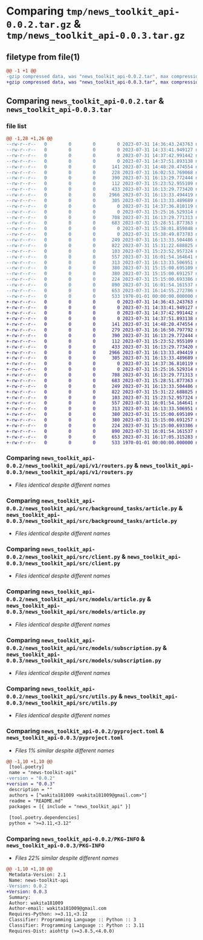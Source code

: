 # Comparing `tmp/news_toolkit_api-0.0.2.tar.gz` & `tmp/news_toolkit_api-0.0.3.tar.gz`

## filetype from file(1)

```diff
@@ -1 +1 @@
-gzip compressed data, was "news_toolkit_api-0.0.2.tar", max compression
+gzip compressed data, was "news_toolkit_api-0.0.3.tar", max compression
```

## Comparing `news_toolkit_api-0.0.2.tar` & `news_toolkit_api-0.0.3.tar`

### file list

```diff
@@ -1,28 +1,26 @@
--rw-r--r--   0        0        0        0 2023-07-31 14:36:43.243763 news_toolkit_api-0.0.2/README.md
--rw-r--r--   0        0        0        0 2023-07-31 14:33:41.949127 news_toolkit_api-0.0.2/news_toolkit_api/__init__.py
--rw-r--r--   0        0        0        0 2023-07-31 14:37:42.991442 news_toolkit_api-0.0.2/news_toolkit_api/api/__init__.py
--rw-r--r--   0        0        0        0 2023-07-31 14:37:51.893138 news_toolkit_api-0.0.2/news_toolkit_api/api/v1/__init__.py
--rw-r--r--   0        0        0      141 2023-07-31 14:48:20.474554 news_toolkit_api-0.0.2/news_toolkit_api/api/v1/db.py
--rw-r--r--   0        0        0      228 2023-07-31 16:02:53.769068 news_toolkit_api-0.0.2/news_toolkit_api/api/v1/response/__init__.py
--rw-r--r--   0        0        0      390 2023-07-31 16:13:29.772444 news_toolkit_api-0.0.2/news_toolkit_api/api/v1/response/article.py
--rw-r--r--   0        0        0      112 2023-07-31 15:23:52.955109 news_toolkit_api-0.0.2/news_toolkit_api/api/v1/response/category.py
--rw-r--r--   0        0        0      433 2023-07-31 16:13:29.773420 news_toolkit_api-0.0.2/news_toolkit_api/api/v1/response/subscription.py
--rw-r--r--   0        0        0     2966 2023-07-31 16:13:33.494419 news_toolkit_api-0.0.2/news_toolkit_api/api/v1/routers.py
--rw-r--r--   0        0        0      305 2023-07-31 16:13:33.489689 news_toolkit_api-0.0.2/news_toolkit_api/main.py
--rw-r--r--   0        0        0        0 2023-07-31 14:37:36.810119 news_toolkit_api-0.0.2/news_toolkit_api/src/__init__.py
--rw-r--r--   0        0        0        0 2023-07-31 15:25:16.529314 news_toolkit_api-0.0.2/news_toolkit_api/src/background_tasks/__init__.py
--rw-r--r--   0        0        0      708 2023-07-31 16:13:29.771313 news_toolkit_api-0.0.2/news_toolkit_api/src/background_tasks/article.py
--rw-r--r--   0        0        0      683 2023-07-31 15:28:51.877363 news_toolkit_api-0.0.2/news_toolkit_api/src/client.py
--rw-r--r--   0        0        0        0 2023-07-31 15:38:01.859848 news_toolkit_api-0.0.2/news_toolkit_api/src/config/__init__.py
--rw-r--r--   0        0        0        0 2023-07-31 15:38:49.873783 news_toolkit_api-0.0.2/news_toolkit_api/src/config/global_settings.py
--rw-r--r--   0        0        0      249 2023-07-31 16:13:33.504486 news_toolkit_api-0.0.2/news_toolkit_api/src/models/__init__.py
--rw-r--r--   0        0        0      822 2023-07-31 15:31:22.688825 news_toolkit_api-0.0.2/news_toolkit_api/src/models/article.py
--rw-r--r--   0        0        0      103 2023-07-31 15:23:52.957324 news_toolkit_api-0.0.2/news_toolkit_api/src/models/category.py
--rw-r--r--   0        0        0      557 2023-07-31 16:01:54.164641 news_toolkit_api-0.0.2/news_toolkit_api/src/models/subscription.py
--rw-r--r--   0        0        0      313 2023-07-31 16:13:33.506951 news_toolkit_api-0.0.2/news_toolkit_api/src/news_blocks/__init__.py
--rw-r--r--   0        0        0      380 2023-07-31 15:15:00.695109 news_toolkit_api-0.0.2/news_toolkit_api/src/news_blocks/article_introduction_block.py
--rw-r--r--   0        0        0      380 2023-07-31 15:15:00.691257 news_toolkit_api-0.0.2/news_toolkit_api/src/news_blocks/banner_ad_block.py
--rw-r--r--   0        0        0      224 2023-07-31 15:15:00.693386 news_toolkit_api-0.0.2/news_toolkit_api/src/news_blocks/text_lead_paragraph_block.py
--rw-r--r--   0        0        0      890 2023-07-31 16:01:54.161537 news_toolkit_api-0.0.2/news_toolkit_api/src/utils.py
--rw-r--r--   0        0        0      653 2023-07-31 16:14:55.272786 news_toolkit_api-0.0.2/pyproject.toml
--rw-r--r--   0        0        0      533 1970-01-01 00:00:00.000000 news_toolkit_api-0.0.2/PKG-INFO
+-rw-r--r--   0        0        0        0 2023-07-31 14:36:43.243763 news_toolkit_api-0.0.3/README.md
+-rw-r--r--   0        0        0        0 2023-07-31 14:33:41.949127 news_toolkit_api-0.0.3/news_toolkit_api/__init__.py
+-rw-r--r--   0        0        0        0 2023-07-31 14:37:42.991442 news_toolkit_api-0.0.3/news_toolkit_api/api/__init__.py
+-rw-r--r--   0        0        0        0 2023-07-31 14:37:51.893138 news_toolkit_api-0.0.3/news_toolkit_api/api/v1/__init__.py
+-rw-r--r--   0        0        0      141 2023-07-31 14:48:20.474554 news_toolkit_api-0.0.3/news_toolkit_api/api/v1/db.py
+-rw-r--r--   0        0        0      279 2023-07-31 16:16:50.797792 news_toolkit_api-0.0.3/news_toolkit_api/api/v1/response/__init__.py
+-rw-r--r--   0        0        0      390 2023-07-31 16:13:29.772444 news_toolkit_api-0.0.3/news_toolkit_api/api/v1/response/article.py
+-rw-r--r--   0        0        0      112 2023-07-31 15:23:52.955109 news_toolkit_api-0.0.3/news_toolkit_api/api/v1/response/category.py
+-rw-r--r--   0        0        0      433 2023-07-31 16:13:29.773420 news_toolkit_api-0.0.3/news_toolkit_api/api/v1/response/subscription.py
+-rw-r--r--   0        0        0     2966 2023-07-31 16:13:33.494419 news_toolkit_api-0.0.3/news_toolkit_api/api/v1/routers.py
+-rw-r--r--   0        0        0      305 2023-07-31 16:13:33.489689 news_toolkit_api-0.0.3/news_toolkit_api/main.py
+-rw-r--r--   0        0        0        0 2023-07-31 14:37:36.810119 news_toolkit_api-0.0.3/news_toolkit_api/src/__init__.py
+-rw-r--r--   0        0        0        0 2023-07-31 15:25:16.529314 news_toolkit_api-0.0.3/news_toolkit_api/src/background_tasks/__init__.py
+-rw-r--r--   0        0        0      708 2023-07-31 16:13:29.771313 news_toolkit_api-0.0.3/news_toolkit_api/src/background_tasks/article.py
+-rw-r--r--   0        0        0      683 2023-07-31 15:28:51.877363 news_toolkit_api-0.0.3/news_toolkit_api/src/client.py
+-rw-r--r--   0        0        0      249 2023-07-31 16:13:33.504486 news_toolkit_api-0.0.3/news_toolkit_api/src/models/__init__.py
+-rw-r--r--   0        0        0      822 2023-07-31 15:31:22.688825 news_toolkit_api-0.0.3/news_toolkit_api/src/models/article.py
+-rw-r--r--   0        0        0      103 2023-07-31 15:23:52.957324 news_toolkit_api-0.0.3/news_toolkit_api/src/models/category.py
+-rw-r--r--   0        0        0      557 2023-07-31 16:01:54.164641 news_toolkit_api-0.0.3/news_toolkit_api/src/models/subscription.py
+-rw-r--r--   0        0        0      313 2023-07-31 16:13:33.506951 news_toolkit_api-0.0.3/news_toolkit_api/src/news_blocks/__init__.py
+-rw-r--r--   0        0        0      380 2023-07-31 15:15:00.695109 news_toolkit_api-0.0.3/news_toolkit_api/src/news_blocks/article_introduction_block.py
+-rw-r--r--   0        0        0      380 2023-07-31 15:15:00.691257 news_toolkit_api-0.0.3/news_toolkit_api/src/news_blocks/banner_ad_block.py
+-rw-r--r--   0        0        0      224 2023-07-31 15:15:00.693386 news_toolkit_api-0.0.3/news_toolkit_api/src/news_blocks/text_lead_paragraph_block.py
+-rw-r--r--   0        0        0      890 2023-07-31 16:01:54.161537 news_toolkit_api-0.0.3/news_toolkit_api/src/utils.py
+-rw-r--r--   0        0        0      653 2023-07-31 16:17:05.315283 news_toolkit_api-0.0.3/pyproject.toml
+-rw-r--r--   0        0        0      533 1970-01-01 00:00:00.000000 news_toolkit_api-0.0.3/PKG-INFO
```

### Comparing `news_toolkit_api-0.0.2/news_toolkit_api/api/v1/routers.py` & `news_toolkit_api-0.0.3/news_toolkit_api/api/v1/routers.py`

 * *Files identical despite different names*

### Comparing `news_toolkit_api-0.0.2/news_toolkit_api/src/background_tasks/article.py` & `news_toolkit_api-0.0.3/news_toolkit_api/src/background_tasks/article.py`

 * *Files identical despite different names*

### Comparing `news_toolkit_api-0.0.2/news_toolkit_api/src/client.py` & `news_toolkit_api-0.0.3/news_toolkit_api/src/client.py`

 * *Files identical despite different names*

### Comparing `news_toolkit_api-0.0.2/news_toolkit_api/src/models/article.py` & `news_toolkit_api-0.0.3/news_toolkit_api/src/models/article.py`

 * *Files identical despite different names*

### Comparing `news_toolkit_api-0.0.2/news_toolkit_api/src/models/subscription.py` & `news_toolkit_api-0.0.3/news_toolkit_api/src/models/subscription.py`

 * *Files identical despite different names*

### Comparing `news_toolkit_api-0.0.2/news_toolkit_api/src/utils.py` & `news_toolkit_api-0.0.3/news_toolkit_api/src/utils.py`

 * *Files identical despite different names*

### Comparing `news_toolkit_api-0.0.2/pyproject.toml` & `news_toolkit_api-0.0.3/pyproject.toml`

 * *Files 1% similar despite different names*

```diff
@@ -1,10 +1,10 @@
 [tool.poetry]
 name = "news-toolkit-api"
-version = "0.0.2"
+version = "0.0.3"
 description = ""
 authors = ["wakita181009 <wakita181009@gmail.com>"]
 readme = "README.md"
 packages = [{ include = "news_toolkit_api" }]
 
 [tool.poetry.dependencies]
 python = ">=3.11,<3.12"
```

### Comparing `news_toolkit_api-0.0.2/PKG-INFO` & `news_toolkit_api-0.0.3/PKG-INFO`

 * *Files 22% similar despite different names*

```diff
@@ -1,10 +1,10 @@
 Metadata-Version: 2.1
 Name: news-toolkit-api
-Version: 0.0.2
+Version: 0.0.3
 Summary: 
 Author: wakita181009
 Author-email: wakita181009@gmail.com
 Requires-Python: >=3.11,<3.12
 Classifier: Programming Language :: Python :: 3
 Classifier: Programming Language :: Python :: 3.11
 Requires-Dist: aiohttp (>=3.8.5,<4.0.0)
```

